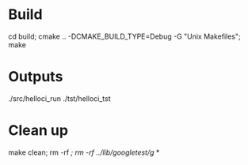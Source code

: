 # Build
cd build;
cmake .. -DCMAKE_BUILD_TYPE=Debug -G "Unix Makefiles";
make

# Outputs
./src/helloci_run
./tst/helloci_tst

# Clean up
make clean;
rm -rf *;
rm -rf ../lib/googletest/g* *

